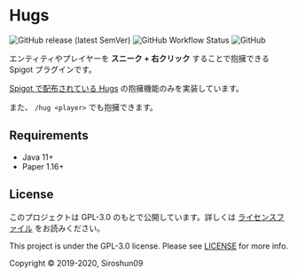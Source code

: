 # Hugs
![GitHub release (latest SemVer)](https://img.shields.io/github/v/release/okocraft/Hugs)
![GitHub Workflow Status](https://img.shields.io/github/workflow/status/okocraft/Hugs/Java%20CI)
![GitHub](https://img.shields.io/github/license/okocraft/Hugs)

エンティティやプレイヤーを **スニーク + 右クリック** することで抱擁できる Spigot プラグインです。

[Spigot で配布されている Hugs](https://www.spigotmc.org/resources/hugs.39722/) の抱擁機能のみを実装しています。

また、 `/hug <player>` でも抱擁できます。

## Requirements

- Java 11+
- Paper 1.16+

## License

このプロジェクトは GPL-3.0 のもとで公開しています。詳しくは [ライセンスファイル](LICENSE) をお読みください。

This project is under the GPL-3.0 license. Please see [LICENSE](LICENSE) for more info.

Copyright © 2019-2020, Siroshun09